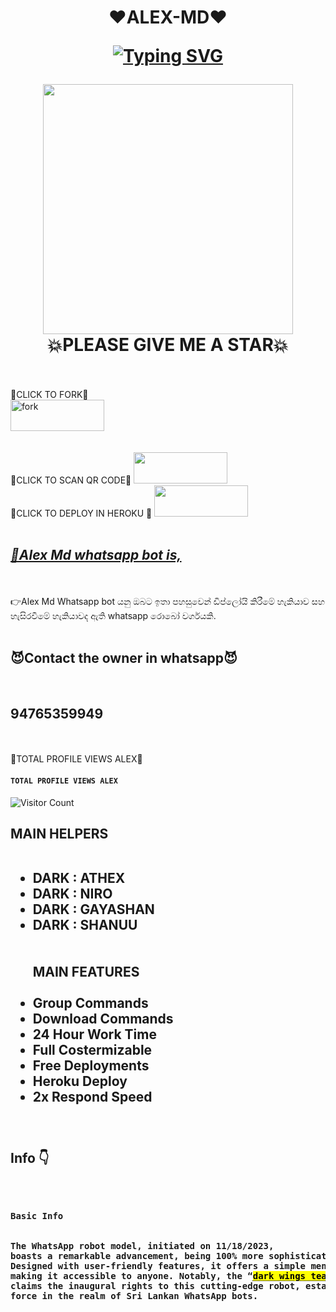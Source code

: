 <h1 align=center>❤️ALEX-MD❤️
  <br>
  
[![Typing SVG](https://readme-typing-svg.herokuapp.com?font=Arn+stylo&size=20&pause=1000&color=6DFF00&random=false&width=435&lines=ALEX-MD+MULTIDEVICE+WHATSAPP+BOT)](https://git.io/typing-svg)
<br>
</p>
<img src=https://telegra.ph/file/e26bbcbe8d448dcc13071.jpg width = 400 height=400>
<br>
<h2❤️A WHATSAPP USER BOT BY ALEX
<h3>💥PLEASE GIVE ME A STAR💥</h3>
<br>
<br>
💖CLICK TO FORK💖
<br>
<a href="https://github.com/Banukaudula/ALEX--MD/fork"><img align="center" src="https://telegra.ph/file/429289d094208891164e4.jpg" alt="fork" width=150 height=50"> </a>
<br>
<br>
<br>
💖CLICK TO SCAN QR CODE💖
<img src=https://telegra.ph/file/136320e59fff621f36034.jpg width=150 height=50>
<br>
💖CLICK TO DEPLOY IN HEROKU 💖
<img src=https://telegra.ph/file/27d08fdbd17c39ecf5966.jpg width=150 height=50>
<br>
<br>
<h2><i><ins>🔺Alex Md whatsapp bot is,</i></ins></h2>
<br>
<br>
👉Alex Md Whatsapp bot යනු ඔබට ඉතා පහසුවෙන් ඩිප්ලෝයි කිරීමේ හැකියාව සහ හැසිරවීමේ හැකියාවද ඇති whatsapp රොබෝ
  වර්ගයකි.
  <br>
  <br>
  <h2>😈Contact the owner in whatsapp😈</h2>
  <br>
 <h2>94765359949</h2>

 <!--මෙහි කිසිවක් වෙනස් නොකරන්න මුල් අයිතිය DARK WINGS කණ්ඩායම සතුවේ--->
 
   <br>
   <br>
   💢TOTAL PROFILE VIEWS ALEX💢
   <br>
   
 #### ```TOTAL PROFILE VIEWS ALEX```
![Visitor Count](https://profile-counter.glitch.me/ALEX--MD/count.svg)
<br>

<h2 align=left>MAIN HELPERS
<br>
<br>
<ul>
  
   <li>DARK : ATHEX
   <li>DARK : NIRO</li>
   <li>DARK : GAYASHAN</li>
   <li>DARK : SHANUU</li>
 <br>
 <br>
   MAIN FEATURES
   <br>
   <br>   
   <li>Group Commands
   <li>Download Commands
   <li>24 Hour Work Time
   <li>Full Costermizable
   <li>Free Deployments
   <li>Heroku Deploy
   <li>2x Respond Speed

  </ul>
<br>
<br>
Info 👇</h2>
<br>
<pre><b>
Basic Info
<br>
The WhatsApp robot model, initiated on 11/18/2023,
boasts a remarkable advancement, being 100% more sophisticated than its counterparts.
Designed with user-friendly features, it offers a simple menu for easy operation,
making it accessible to anyone. Notably, the <q><abbr title="Niro,Athex,Harsha,Gayashan,Banuka,Shanu"><mark>dark wings team,</mark></abbr></q> led by Dark Athex,
claims the inaugural rights to this cutting-edge robot, establishing itself as a pioneering
force in the realm of Sri Lankan WhatsApp bots.


   

    
    
    
    

